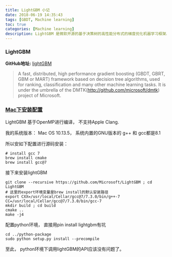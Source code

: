 ```yaml
---
title: LightGBM 小记
date: 2018-06-19 14:35:43
tags: [GBDT, Machine learning]
toc: true
categories: [Machine learning]
description: LightGBM 是微软开源的基于决策树的高性能分布式的梯度优化机器学习框架。最近项目刚好用到，这里作简要记录。 
---
```


### LightGBM

**GitHub地址:** [lightGBM](https://github.com/Microsoft/LightGBM)

> A fast, distributed, high performance gradient boosting (GBDT, GBRT, GBM or MART) framework based on decision tree algorithms, used for ranking, classification and many other machine learning tasks. It is under the umbrella of the DMTK(http://github.com/microsoft/dmtk) project of Microsoft.

### [Mac下安装配置](https://lightgbm.readthedocs.io/en/latest/Installation-Guide.html#macos) 

LightGBM 基于OpenMP进行编译， 不支持Apple Clang. 

我的系统版本： Mac OS 10.13.5， 系统内置的GNU版本的 g++ 和 gcc都是8.1

所以安如下配置进行源码安装： 

```
# install gcc 7
brew install cmake
brew install gcc@7
```

接下来安装lightGBM

```
git clone --recursive https://github.com/Microsoft/LightGBM ; cd LightGBM
# 这里的export环境变量是brew install的默认安装路径
export CXX=/usr/local/Cellar/gcc@7/7.3.0/bin/g++-7 CC=/usr/local/Cellar/gcc@7/7.3.0/bin/gcc-7
mkdir build ; cd build
cmake ..
make -j4
```

配置python环境， 直接用pin install lightgbm有坑

```
cd ../python-package
sudo python setup.py install --precompile
```

至此， python环境下调用lightGBM的API应该没有问题了。 




